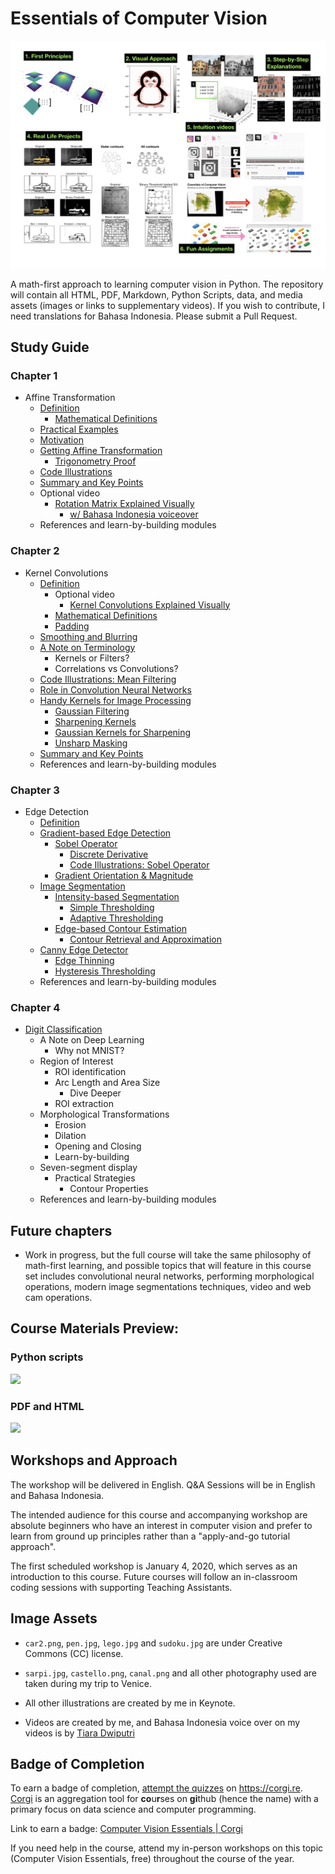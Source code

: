 # Essentials of Computer Vision  

![](assets/blurb.png)

A math-first approach to learning computer vision in Python. The repository will contain all HTML, PDF, Markdown, Python Scripts, data, and media assets (images or links to supplementary videos). If you wish to contribute, I need translations for Bahasa Indonesia. Please submit a Pull Request.

## Study Guide
### Chapter 1
- Affine Transformation
    - [Definition](transformation/lecture_affine.html#definition)
        - [Mathematical Definitions](transformation/lecture_affine.html#mathematical-definitions)
    - [Practical Examples](transformation/lecture_affine.html#practical-examples)
    - [Motivation](transformation/lecture_affine.html#motivation)
    - [Getting Affine Transformation](transformation/lecture_affine.html#getting_affine-transformation)
        - [Trigonometry Proof](transformation/lecture_affine.html#trigonometry-proof)
    - [Code Illustrations](transformation/lecture_affine.html#code-illustrations)
    - [Summary and Key Points](transformation/lecture_affine.html#summary-and-key-points)
    - Optional video 
        - [Rotation Matrix Explained Visually](https://www.youtube.com/watch?v=tIixrNtLJ8U)
            - [w/ Bahasa Indonesia voiceover](https://www.youtube.com/watch?v=pWfXR_HmyUw)
    - References and learn-by-building modules

### Chapter 2
- Kernel Convolutions
    - [Definition](edgedetect/kernel.html#definition)
        - Optional video
            -  [Kernel Convolutions Explained Visually](https://www.youtube.com/watch?v=WMmHcrX4Obg)
        - [Mathematical Definitions](edgedetect/kernel.html#mathematical-definitions)
        - [Padding](edgedetect/kernel.html#a-note-on-padding)
    - [Smoothing and Blurring](edgedetect/kernel.html#smoothing-and-blurring)
    - [A Note on Terminology](edgedetect/kernel.html#a-note-on-terminology)
        - Kernels or Filters?
        -   Correlations vs Convolutions?
    - [Code Illustrations: Mean Filtering](edgedetect/kernel.html#code-illustrations-mean-filtering)
    - [Role in Convolution Neural Networks](edgedetect/kernel.html#role-in-convolutional-neural-networks)
    - [Handy Kernels for Image Processing](edgedetect/kernel.html#handy-kernels-for-image-processing)
        - [Gaussian Filtering](edgedetect/kernel.html#gaussian-filtering)
        - [Sharpening Kernels](edgedetect/kernel.html#sharpening-kernels)
        - [Gaussian Kernels for Sharpening](edgedetect/kernel.html#approximate-gaussian-kernel-for-sharpening)
        - [Unsharp Masking](edgedetect/kernel.html#unsharp-masking)
    - [Summary and Key Points](edgedetect/kernel.html#summary-and-key-points)
    - References and learn-by-building modules

### Chapter 3
- Edge Detection
    - [Definition](edgedetect/edgedetect.html#definition)
    - [Gradient-based Edge Detection](edgedetect/edgedetect.html#gradient-based-edge-detection)
        - [Sobel Operator](edgedetect/edgedetect.html#sobel-operator)
            - [Discrete Derivative](edgedetect/edgedetect.html#intuition-discrete-derivative)
            - [Code Illustrations: Sobel Operator](edgedetect/edgedetect.html#code-illustrations-sobel-operator)
        - [Gradient Orientation & Magnitude](edgedetect/edgedetect.html#dive-deeper-gradient-orientation-magnitude)
    - [Image Segmentation](edgedetect/edgedetect.html#image-segmentation)
        - [Intensity-based Segmentation](edgedetect/edgedetect.html#intensity-based-segmentation)
            - [Simple Thresholding](edgedetect/edgedetect.html#simple-thresholding)
            - [Adaptive Thresholding](edgedetect/edgedetect.html#adaptive-thresholding)
        - [Edge-based Contour Estimation](edgedetect/edgedetect.html#edge-based-contour-estimation)
            - [Contour Retrieval and Approximation](edgedetect/edgedetect.html#contour-retrieval-and-approximation)
    - [Canny Edge Detector](edgedetect/edgedetect.html#canny-edge-detector)
        - [Edge Thinning](edgedetect/edgedetect.html#edge-thinning)
        - [Hysteresis Thresholding](edgedetect/edgedetect.html#hysteresis-thresholding)
    - References and learn-by-building modules

### Chapter 4
- [Digit Classification](digitrecognition/digitrec.md)
    - A Note on Deep Learning
        - Why not MNIST?
    - Region of Interest
        - ROI identification
        - Arc Length and Area Size
            - Dive Deeper
        - ROI extraction
    - Morphological Transformations
        - Erosion
        - Dilation
        - Opening and Closing
        - Learn-by-building
    - Seven-segment display
        - Practical Strategies
            - Contour Properties
    - References and learn-by-building modules

## Future chapters
- Work in progress, but the full course will take the same philosophy of math-first learning, and possible topics that will feature in this course set includes convolutional neural networks, performing morphological operations, modern image segmentations techniques, video and web cam operations.

## Course Materials Preview:
### Python scripts
![](digitrecognition/assets/croproi.gif)

### PDF and HTML
![](assets/ecv_caption.gif)


## Workshops and Approach
The workshop will be delivered in English. Q&A Sessions will be in English and Bahasa Indonesia.

The intended audience for this course and accompanying workshop are absolute beginners who have an interest in computer vision and prefer to learn from ground up principles rather than a "apply-and-go tutorial approach".  

The first scheduled workshop is January 4, 2020, which serves as an introduction to this course. Future courses will follow an in-classroom coding sessions with supporting Teaching Assistants.

## Image Assets
- `car2.png`, `pen.jpg`, `lego.jpg` and `sudoku.jpg` are under Creative Commons (CC) license.

- `sarpi.jpg`, `castello.png`, `canal.png` and all other photography used are taken during my trip to Venice. 

- All other illustrations are created by me in Keynote. 

- Videos are created by me, and Bahasa Indonesia voice over on my videos is by [Tiara Dwiputri](https://github.com/tiaradwiputri)

## Badge of Completion
To earn a badge of completion, [attempt the quizzes](https://corgi.re/courses/onlyphantom/cvessentials) on https://corgi.re. [Corgi](https://corgi.re) is an aggregation tool for **co**u**r**ses on **gi**thub (hence the name) with a primary focus on data science and computer programming. 

Link to earn a badge: [Computer Vision Essentials | Corgi](https://corgi.re/courses/onlyphantom/cvessentials)

If you need help in the course, attend my in-person workshops on this topic (Computer Vision Essentials, free) throughout the course of the year.